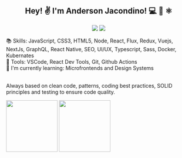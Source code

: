 <h2 align="center">Hey! ✌️ I'm Anderson Jacondino! 💻 📖 ⚛️</h2>
<p align="center">
  <a href="https://www.linkedin.com/in/anderson-jacondino"><img src="https://img.shields.io/static/v1?label=LinkedIn&message=Anderson Jacondino&color=blue&logo=linkedin&style=flat-square&logoColor=white"></a>
  <a href="mailto:jacondinoanderson@gmail.com"><img src="https://img.shields.io/static/v1?label=Gmail&message=jacondinoanderson@gmail.com&color=red&logo=gmail&style=flat-square&logoColor=white"></a>
</p>
📚 Skills: JavaScript, CSS3, HTML5, Node, React, Flux, Redux, Vuejs, NextJs, GraphQL, React Native, SEO, UI/UX, Typescript, Sass, Docker, Kubernates <br/>
🔧 Tools: VSCode, React Dev Tools, Git, Github Actions <br/>
📖 I'm currently learning: Microfrontends and Design Systems <br/><br/>

Always based on clean code, patterns, coding best practices, SOLID principles and testing to ensure code quality.


<div align="left">
<div>
<img height="140em" src="https://github-readme-stats.vercel.app/api?username=jacondino&hide=stars,contribs,issues&show_icons=true&theme=dracula&count_private=true"/>
<img height="140em" src="https://github-readme-stats.vercel.app/api/top-langs/?username=jacondino&layout=compact&langs_count=7&count_private=true&theme=dracula"/>
</div>
  </div>
